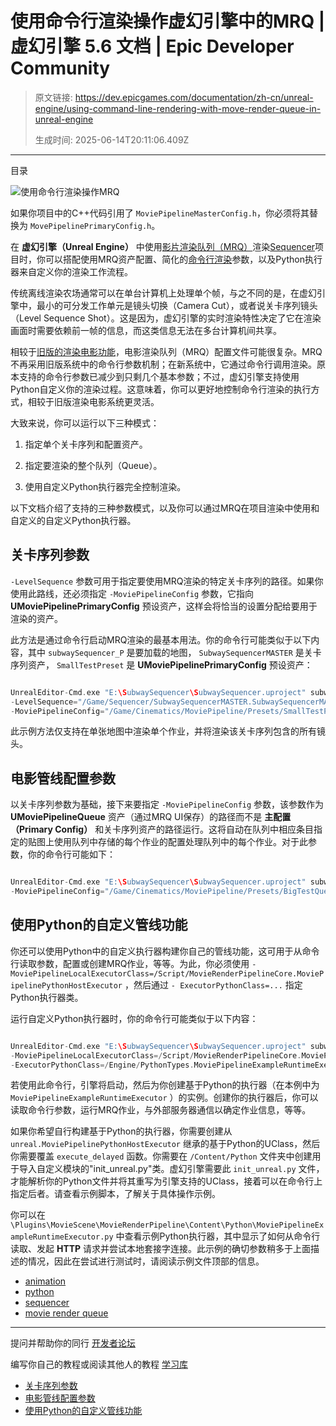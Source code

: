 # 使用命令行渲染操作虚幻引擎中的MRQ | 虚幻引擎 5.6 文档 | Epic Developer Community

> 原文链接: https://dev.epicgames.com/documentation/zh-cn/unreal-engine/using-command-line-rendering-with-move-render-queue-in-unreal-engine
> 
> 生成时间: 2025-06-14T20:11:06.409Z

---

目录

![使用命令行渲染操作MRQ](https://dev.epicgames.com/community/api/documentation/image/b32637ae-69c3-4e06-9e1c-7bea65adb45a?resizing_type=fill&width=1920&height=335)

如果你项目中的C++代码引用了 `MoviePipelineMasterConfig.h`，你必须将其替换为 `MovePipelinePrimaryConfig.h`。

在 **虚幻引擎（Unreal Engine）** 中使用[影片渲染队列（MRQ）](/documentation/404)渲染[Sequencer](/documentation/zh-cn/unreal-engine/cinematics-and-movie-making-in-unreal-engine)项目时，你可以搭配使用MRQ资产配置、简化的[命令行渲染](/documentation/zh-cn/unreal-engine/cinematic-render-settings-and-formats-in-unreal-engine)参数，以及Python执行器来自定义你的渲染工作流程。

传统离线渲染农场通常可以在单台计算机上处理单个帧，与之不同的是，在虚幻引擎中，最小的可分发工作单元是镜头切换（Camera Cut），或者说关卡序列镜头（Level Sequence Shot）。这是因为，虚幻引擎的实时渲染特性决定了它在渲染画面时需要依赖前一帧的信息，而这类信息无法在多台计算机间共享。

相较于[旧版的渲染电影功能](/documentation/zh-cn/unreal-engine/rendering-out-cinematic-movies-in-unreal-engine)，电影渲染队列（MRQ）配置文件可能很复杂。MRQ不再采用旧版系统中的命令行参数机制；在新系统中，它通过命令行调用渲染。原本支持的命令行参数已减少到只剩几个基本参数；不过，虚幻引擎支持使用Python自定义你的渲染过程。这意味着，你可以更好地控制命令行渲染的执行方式，相较于旧版渲染电影系统更灵活。

大致来说，你可以运行以下三种模式：

1.  指定单个关卡序列和配置资产。
    
2.  指定要渲染的整个队列（Queue）。
    
3.  使用自定义Python执行器完全控制渲染。
    

以下文档介绍了支持的三种参数模式，以及你可以通过MRQ在项目渲染中使用和自定义的自定义Python执行器。

## 关卡序列参数

`-LevelSequence` 参数可用于指定要使用MRQ渲染的特定关卡序列的路径。如果你使用此路线，还必须指定 `-MoviePipelineConfig` 参数，它指向 **UMoviePipelinePrimaryConfig** 预设资产，这样会将恰当的设置分配给要用于渲染的资产。

此方法是通过命令行启动MRQ渲染的最基本用法。你的命令行可能类似于以下内容，其中 `subwaySequencer_P` 是要加载的地图， `SubwaySequencerMASTER` 是关卡序列资产， `SmallTestPreset` 是 **UMoviePipelinePrimaryConfig** 预设资产：

```cpp

UnrealEditor-Cmd.exe "E:\SubwaySequencer\SubwaySequencer.uproject" subwaySequencer_P -game 
-LevelSequence="/Game/Sequencer/SubwaySequencerMASTER.SubwaySequencerMASTER" 
-MoviePipelineConfig="/Game/Cinematics/MoviePipeline/Presets/SmallTestPreset.SmallTestPreset" -windowed -resx=1280 -resy=720 -log -notexturestreaming

```

此示例方法仅支持在单张地图中渲染单个作业，并将渲染该关卡序列包含的所有镜头。

## 电影管线配置参数

以关卡序列参数为基础，接下来要指定 `-MoviePipelineConfig` 参数，该参数作为 **UMoviePipelineQueue** 资产（通过MRQ UI保存）的路径而不是 **主配置（Primary Config）** 和关卡序列资产的路径运行。这将自动在队列中相应条目指定的贴图上使用队列中存储的每个作业的配置处理队列中的每个作业。对于此参数，你的命令行可能如下：

```cpp

UnrealEditor-Cmd.exe "E:\SubwaySequencer\SubwaySequencer.uproject" subwaySequencer_P -game 
-MoviePipelineConfig="/Game/Cinematics/MoviePipeline/Presets/BigTestQueue.BigTestQueue" -windowed -resx=1280 -resy=720 -log -notexturestreaming

```

## 使用Python的自定义管线功能

你还可以使用Python中的自定义执行器构建你自己的管线功能，这可用于从命令行读取参数，配置或创建MRQ作业，等等。为此，你必须使用 `-MoviePipelineLocalExecutorClass=/Script/MovieRenderPipelineCore.MoviePipelinePythonHostExecutor` ，然后通过 `- ExecutorPythonClass=...` 指定Python执行器类。

运行自定义Python执行器时，你的命令行可能类似于以下内容：

```cpp

UnrealEditor-Cmd.exe "E:\SubwaySequencer\SubwaySequencer.uproject" subwaySequencer_P -game 
-MoviePipelineLocalExecutorClass=/Script/MovieRenderPipelineCore.MoviePipelinePythonHostExecutor 
-ExecutorPythonClass=/Engine/PythonTypes.MoviePipelineExampleRuntimeExecutor -windowed -resx=1280 -resy=720 -log -notexturestreaming

```

若使用此命令行，引擎将启动，然后为你创建基于Python的执行器（在本例中为 `MoviePipelineExampleRuntimeExecutor` ）的实例。创建你的执行器后，你可以读取命令行参数，运行MRQ作业，与外部服务器通信以确定作业信息，等等。

如果你希望自行构建基于Python的执行器，你需要创建从 `unreal.MoviePipelinePythonHostExecutor` 继承的基于Python的UClass，然后你需要覆盖 `execute_delayed` 函数。你需要在 `/Content/Python` 文件夹中创建用于导入自定义模块的"init\_unreal.py"类。虚幻引擎需要此 `init_unreal.py` 文件，才能解析你的Python文件并将其重写为引擎支持的UClass，接着可以在命令行上指定后者。请查看示例脚本，了解关于具体操作示例。

你可以在 `\Plugins\MovieScene\MovieRenderPipeline\Content\Python\MoviePipelineExampleRuntimeExecutor.py` 中查看示例Python执行器，其中显示了如何从命令行读取、发起 **HTTP** 请求并尝试本地套接字连接。此示例的确切参数稍多于上面描述的情况，因此在尝试进行测试时，请阅读示例文件顶部的信息。

-   [animation](https://dev.epicgames.com/community/search?query=animation)
-   [python](https://dev.epicgames.com/community/search?query=python)
-   [sequencer](https://dev.epicgames.com/community/search?query=sequencer)
-   [movie render queue](https://dev.epicgames.com/community/search?query=movie%20render%20queue)

* * *

提问并帮助你的同行 [开发者论坛](https://forums.unrealengine.com/categories?tag=unreal-engine)

编写你自己的教程或阅读其他人的教程 [学习库](https://dev.epicgames.com/community/unreal-engine/learning)

-   [关卡序列参数](/documentation/zh-cn/unreal-engine/using-command-line-rendering-with-move-render-queue-in-unreal-engine#%E5%85%B3%E5%8D%A1%E5%BA%8F%E5%88%97%E5%8F%82%E6%95%B0)
-   [电影管线配置参数](/documentation/zh-cn/unreal-engine/using-command-line-rendering-with-move-render-queue-in-unreal-engine#%E7%94%B5%E5%BD%B1%E7%AE%A1%E7%BA%BF%E9%85%8D%E7%BD%AE%E5%8F%82%E6%95%B0)
-   [使用Python的自定义管线功能](/documentation/zh-cn/unreal-engine/using-command-line-rendering-with-move-render-queue-in-unreal-engine#%E4%BD%BF%E7%94%A8python%E7%9A%84%E8%87%AA%E5%AE%9A%E4%B9%89%E7%AE%A1%E7%BA%BF%E5%8A%9F%E8%83%BD)